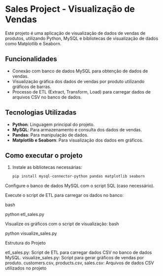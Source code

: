 # Sales Project - Visualização de Vendas

Este projeto é uma aplicação de visualização de dados de vendas de produtos, utilizando Python, MySQL e bibliotecas de visualização de dados como Matplotlib e Seaborn.

## Funcionalidades

- Conexão com banco de dados MySQL para obtenção de dados de vendas.
- Visualização gráfica dos dados de vendas por produto utilizando gráficos de barras.
- Processo de ETL (Extract, Transform, Load) para carregar dados de arquivos CSV no banco de dados.

## Tecnologias Utilizadas

- **Python**: Linguagem principal do projeto.
- **MySQL**: Para armazenamento e consulta dos dados de vendas.
- **Pandas**: Para manipulação de dados.
- **Matplotlib e Seaborn**: Para visualização dos dados em gráficos.

## Como executar o projeto

1. Instale as bibliotecas necessárias:
   ```bash
   pip install mysql-connector-python pandas matplotlib seaborn
   ```

Configure o banco de dados MySQL com o script SQL (caso necessário).

Execute o script de ETL para carregar os dados no banco:

bash

python etl_sales.py

Visualize os gráficos com o script de visualização:
bash

python visualize_sales.py

Estrutura do Projeto

etl_sales.py: Script de ETL para carregar dados CSV no banco de dados MySQL.
visualize_sales.py: Script para gerar gráficos de vendas por produto.
customers.csv, products.csv, sales.csv: Arquivos de dados CSV utilizados no projeto
